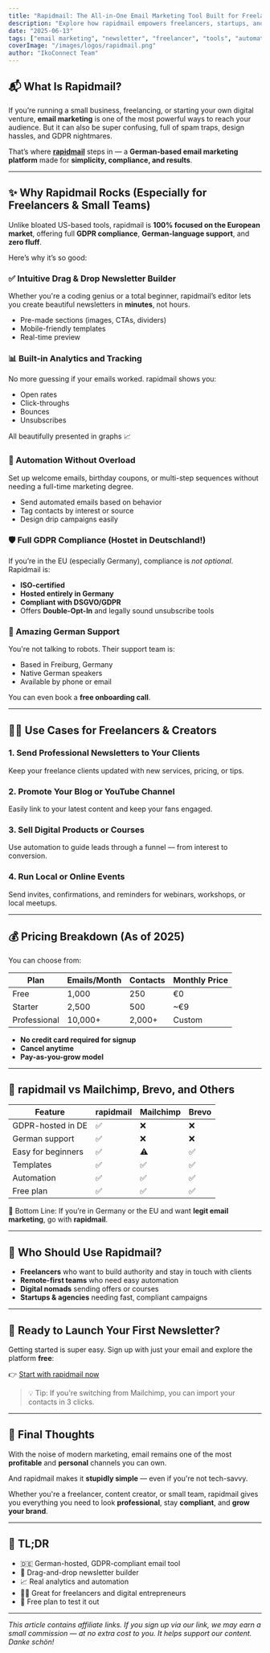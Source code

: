 ```yaml
---
title: "Rapidmail: The All-in-One Email Marketing Tool Built for Freelancers and Small Businesses"
description: "Explore how rapidmail empowers freelancers, startups, and small businesses with intuitive, GDPR-compliant email marketing. Learn its features, pricing, and why it's perfect for your next campaign."
date: "2025-06-13"
tags: ["email marketing", "newsletter", "freelancer", "tools", "automation", "Germany"]
coverImage: "/images/logos/rapidmail.png"
author: "IkoConnect Team"
---
```


## 📬 What Is Rapidmail?

If you’re running a small business, freelancing, or starting your own digital venture, **email marketing** is one of the most powerful ways to reach your audience. But it can also be super confusing, full of spam traps, design hassles, and GDPR nightmares.

That’s where **[rapidmail](https://tidd.ly/464GdIh)** steps in — a **German-based email marketing platform** made for **simplicity, compliance, and results**.

---

## ✨ Why Rapidmail Rocks (Especially for Freelancers & Small Teams)

Unlike bloated US-based tools, rapidmail is **100% focused on the European market**, offering full **GDPR compliance**, **German-language support**, and **zero fluff**.

Here’s why it’s so good:

### ✅ Intuitive Drag & Drop Newsletter Builder

Whether you're a coding genius or a total beginner, rapidmail’s editor lets you create beautiful newsletters in **minutes**, not hours.

- Pre-made sections (images, CTAs, dividers)
- Mobile-friendly templates
- Real-time preview

### 📊 Built-in Analytics and Tracking

No more guessing if your emails worked. rapidmail shows you:

- Open rates
- Click-throughs
- Bounces
- Unsubscribes

All beautifully presented in graphs 📈

### 🔁 Automation Without Overload

Set up welcome emails, birthday coupons, or multi-step sequences without needing a full-time marketing degree.

- Send automated emails based on behavior
- Tag contacts by interest or source
- Design drip campaigns easily

### 🛡️ Full GDPR Compliance (Hostet in Deutschland!)

If you’re in the EU (especially Germany), compliance is *not optional*. Rapidmail is:

- **ISO-certified**
- **Hosted entirely in Germany**
- **Compliant with DSGVO/GDPR**
- Offers **Double-Opt-In** and legally sound unsubscribe tools

### 💬 Amazing German Support

You're not talking to robots. Their support team is:

- Based in Freiburg, Germany
- Native German speakers
- Available by phone or email

You can even book a **free onboarding call**.

---

## 🧑‍💻 Use Cases for Freelancers & Creators

### 1. **Send Professional Newsletters to Your Clients**
Keep your freelance clients updated with new services, pricing, or tips.

### 2. **Promote Your Blog or YouTube Channel**
Easily link to your latest content and keep your fans engaged.

### 3. **Sell Digital Products or Courses**
Use automation to guide leads through a funnel — from interest to conversion.

### 4. **Run Local or Online Events**
Send invites, confirmations, and reminders for webinars, workshops, or local meetups.

---

## 💰 Pricing Breakdown (As of 2025)

You can choose from:

| Plan | Emails/Month | Contacts | Monthly Price |
|------|--------------|----------|----------------|
| Free | 1,000 | 250 | €0 |
| Starter | 2,500 | 500 | ~€9 |
| Professional | 10,000+ | 2,000+ | Custom |

- **No credit card required for signup**
- **Cancel anytime**
- **Pay-as-you-grow model**

---

## 🌟 rapidmail vs Mailchimp, Brevo, and Others

| Feature | rapidmail | Mailchimp | Brevo |
|--------|-----------|-----------|--------|
| GDPR-hosted in DE | ✅ | ❌ | ❌ |
| German support | ✅ | ❌ | ❌ |
| Easy for beginners | ✅ | ⚠️ | ✅ |
| Templates | ✅ | ✅ | ✅ |
| Automation | ✅ | ✅ | ✅ |
| Free plan | ✅ | ✅ | ✅ |

🚨 Bottom Line: If you’re in Germany or the EU and want **legit email marketing**, go with **rapidmail**.

---

## 🎯 Who Should Use Rapidmail?

- **Freelancers** who want to build authority and stay in touch with clients
- **Remote-first teams** who need easy automation
- **Digital nomads** sending offers or courses
- **Startups & agencies** needing fast, compliant campaigns

---

## 🔗 Ready to Launch Your First Newsletter?

Getting started is super easy. Sign up with just your email and explore the platform **free**:

👉 [Start with rapidmail now](https://tidd.ly/464GdIh)

> 💡 Tip: If you're switching from Mailchimp, you can import your contacts in 3 clicks.

---

## 🧠 Final Thoughts

With the noise of modern marketing, email remains one of the most **profitable** and **personal** channels you can own.

And rapidmail makes it **stupidly simple** — even if you're not tech-savvy.

Whether you're a freelancer, content creator, or small team, rapidmail gives you everything you need to look **professional**, stay **compliant**, and **grow your brand**.

---

## 📌 TL;DR

- 🇩🇪 German-hosted, GDPR-compliant email tool
- 🧩 Drag-and-drop newsletter builder
- 📈 Real analytics and automation
- 🧑‍💻 Great for freelancers and digital entrepreneurs
- 💸 Free plan to test it out

---

_This article contains affiliate links. If you sign up via our link, we may earn a small commission — at no extra cost to you. It helps support our content. Danke schön!_

